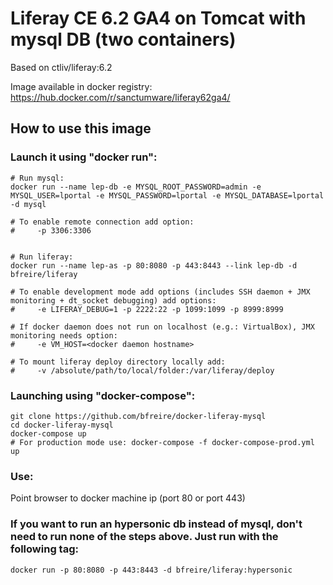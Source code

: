 Liferay CE 6.2 GA4 on Tomcat with mysql DB (two containers)
==========================================================

Based on ctliv/liferay:6.2

Image available in docker registry: https://hub.docker.com/r/sanctumware/liferay62ga4/

## How to use this image
### Launch it using "docker run":

```
# Run mysql:
docker run --name lep-db -e MYSQL_ROOT_PASSWORD=admin -e MYSQL_USER=lportal -e MYSQL_PASSWORD=lportal -e MYSQL_DATABASE=lportal -d mysql

# To enable remote connection add option:
#     -p 3306:3306


# Run liferay:
docker run --name lep-as -p 80:8080 -p 443:8443 --link lep-db -d bfreire/liferay

# To enable development mode add options (includes SSH daemon + JMX monitoring + dt_socket debugging) add options:
#     -e LIFERAY_DEBUG=1 -p 2222:22 -p 1099:1099 -p 8999:8999

# If docker daemon does not run on localhost (e.g.: VirtualBox), JMX monitoring needs option:
#     -e VM_HOST=<docker daemon hostname>

# To mount liferay deploy directory locally add:
#     -v /absolute/path/to/local/folder:/var/liferay/deploy
```

### Launching using "docker-compose":

```
git clone https://github.com/bfreire/docker-liferay-mysql
cd docker-liferay-mysql
docker-compose up
# For production mode use: docker-compose -f docker-compose-prod.yml up
```

### Use:
Point browser to docker machine ip (port 80 or port 443)

### If you want to run an hypersonic db instead of mysql, don't need to run none of the steps above. Just run with the following tag:

```
docker run -p 80:8080 -p 443:8443 -d bfreire/liferay:hypersonic
```
